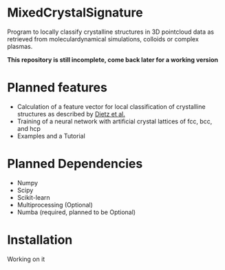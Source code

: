 # MixedCrystalSignature
Program to locally classify crystalline structures in 3D pointcloud data as retrieved from moleculardynamical simulations, colloids or complex plasmas.

**This repository is still incomplete, come back later for a working version**

# Planned features
- Calculation of a feature vector for local classification of crystalline structures as described by [Dietz et al.](https://doi.org/10.1103/PhysRevE.96.011301)
- Training of a neural network with artificial crystal lattices of fcc, bcc, and hcp
- Examples and a Tutorial

# Planned Dependencies

 - Numpy
 - Scipy
 - Scikit-learn
 - Multiprocessing (Optional)
 - Numba (required, planned to be Optional)

# Installation
Working on it
<!--stackedit_data:
eyJoaXN0b3J5IjpbMTM3MTQyODYwOCwxNTEwMTk5Njk2LDc0MT
M5MDU4MiwtNTgyMTc4NjkzLDE4ODExNDgxMF19
-->